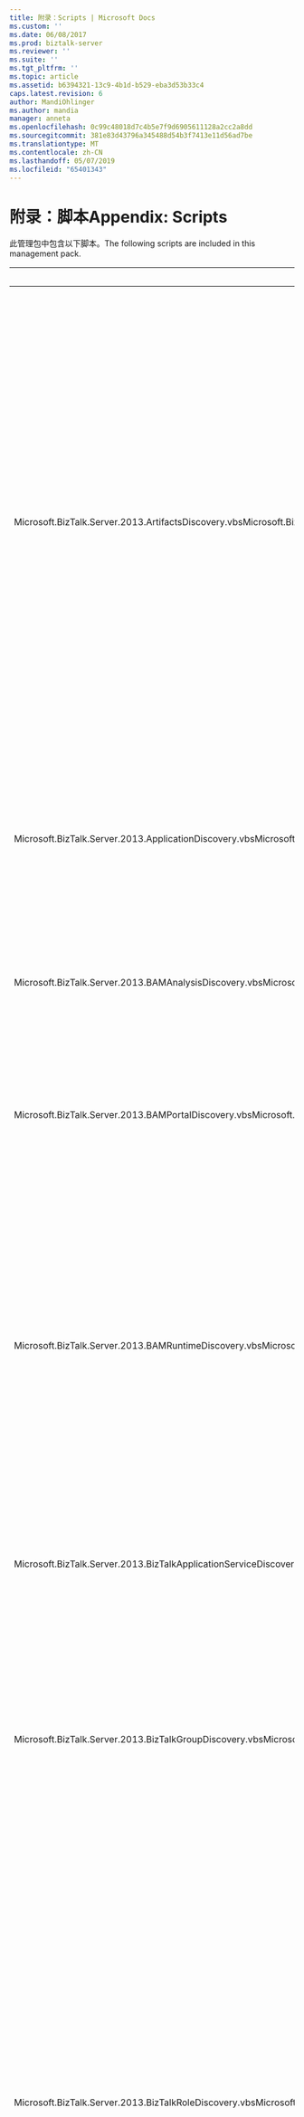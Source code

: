 ```yaml
---
title: 附录：Scripts | Microsoft Docs
ms.custom: ''
ms.date: 06/08/2017
ms.prod: biztalk-server
ms.reviewer: ''
ms.suite: ''
ms.tgt_pltfrm: ''
ms.topic: article
ms.assetid: b6394321-13c9-4b1d-b529-eba3d53b33c4
caps.latest.revision: 6
author: MandiOhlinger
ms.author: mandia
manager: anneta
ms.openlocfilehash: 0c99c48018d7c4b5e7f9d6905611128a2cc2a8dd
ms.sourcegitcommit: 381e83d43796a345488d54b3f7413e11d56ad7be
ms.translationtype: MT
ms.contentlocale: zh-CN
ms.lasthandoff: 05/07/2019
ms.locfileid: "65401343"
---
```

# <a name="appendix-scripts"></a><span data-ttu-id="456d9-102">附录：脚本</span><span class="sxs-lookup"><span data-stu-id="456d9-102">Appendix: Scripts</span></span>
<span data-ttu-id="456d9-103">此管理包中包含以下脚本。</span><span class="sxs-lookup"><span data-stu-id="456d9-103">The following scripts are included in this management pack.</span></span>  
  
|<span data-ttu-id="456d9-104">脚本</span><span class="sxs-lookup"><span data-stu-id="456d9-104">Script</span></span>|<span data-ttu-id="456d9-105">用途</span><span class="sxs-lookup"><span data-stu-id="456d9-105">Purpose</span></span>|  
|------------|-------------|  
|<span data-ttu-id="456d9-106">Microsoft.BizTalk.Server.2013.ArtifactsDiscovery.vbs</span><span class="sxs-lookup"><span data-stu-id="456d9-106">Microsoft.BizTalk.Server.2013.ArtifactsDiscovery.vbs</span></span>|<span data-ttu-id="456d9-107">此脚本发现应用程序项目根据 $Config 选项 $ 参数。</span><span class="sxs-lookup"><span data-stu-id="456d9-107">This script discovers application artifacts based on $Config/Option$ parameter.</span></span> <span data-ttu-id="456d9-108">选项包括</span><span class="sxs-lookup"><span data-stu-id="456d9-108">Options include</span></span><br /><br /> <span data-ttu-id="456d9-109">-所有发送端口、 发送端口组中应用程序，其托管关系到应用程序和发送端口组包含发送端口的关系。</span><span class="sxs-lookup"><span data-stu-id="456d9-109">-   All send ports, send port groups in an application, their hosting relations to an application and 'send port group contains send port' relations.</span></span><br /><span data-ttu-id="456d9-110">-所有业务流程的应用程序，其与应用程序的托管关系。</span><span class="sxs-lookup"><span data-stu-id="456d9-110">-   All orchestrations in an application, their hosting relations to application.</span></span><br /><span data-ttu-id="456d9-111">-All 接收端口、 接收位置的应用程序，其托管关系中对应用程序和接收端口包含接收位置的关系。</span><span class="sxs-lookup"><span data-stu-id="456d9-111">-   All receive ports, receive locations in an application, their hosting relation' to an application and 'receive port contains receive location' relations.</span></span>|  
|<span data-ttu-id="456d9-112">Microsoft.BizTalk.Server.2013.ApplicationDiscovery.vbs</span><span class="sxs-lookup"><span data-stu-id="456d9-112">Microsoft.BizTalk.Server.2013.ApplicationDiscovery.vbs</span></span>|<span data-ttu-id="456d9-113">此脚本发现以下各项：</span><span class="sxs-lookup"><span data-stu-id="456d9-113">This script discovers the following:</span></span><br /><br /> <span data-ttu-id="456d9-114">的组和组的主机应用程序关系中所有应用程序。</span><span class="sxs-lookup"><span data-stu-id="456d9-114">-   All applications in a group and 'group hosts application' relations.</span></span><br /><span data-ttu-id="456d9-115">的组和组主机主机关系中所有主机。</span><span class="sxs-lookup"><span data-stu-id="456d9-115">-   All hosts in a group and 'group hosts host' relations.</span></span>|  
|<span data-ttu-id="456d9-116">Microsoft.BizTalk.Server.2013.BAMAnalysisDiscovery.vbs</span><span class="sxs-lookup"><span data-stu-id="456d9-116">Microsoft.BizTalk.Server.2013.BAMAnalysisDiscovery.vbs</span></span>|<span data-ttu-id="456d9-117">此脚本发现 BAM 分析和警报发现 BAM 运行时组件的位置的计算机上的组件。</span><span class="sxs-lookup"><span data-stu-id="456d9-117">This script discovers BAM analysis and alerts components on a computer where BAM runtime component is discovered.</span></span>|  
|<span data-ttu-id="456d9-118">Microsoft.BizTalk.Server.2013.BAMPortalDiscovery.vbs</span><span class="sxs-lookup"><span data-stu-id="456d9-118">Microsoft.BizTalk.Server.2013.BAMPortalDiscovery.vbs</span></span>|<span data-ttu-id="456d9-119">此脚本可发现的计算机的 IIS 上配置 BAM 门户。</span><span class="sxs-lookup"><span data-stu-id="456d9-119">This script discovers BAM portal configured on a machine having IIS.</span></span> <span data-ttu-id="456d9-120">这还发现 BAM 角色和 BAM 门户中的包含关系。</span><span class="sxs-lookup"><span data-stu-id="456d9-120">This also discovers BAM role and the containment of BAM portal in it.</span></span>|  
|<span data-ttu-id="456d9-121">Microsoft.BizTalk.Server.2013.BAMRuntimeDiscovery.vbs</span><span class="sxs-lookup"><span data-stu-id="456d9-121">Microsoft.BizTalk.Server.2013.BAMRuntimeDiscovery.vbs</span></span>|<span data-ttu-id="456d9-122">此脚本发现作为 $Config 参数传递的计算机上的 BAM 运行时组件/ComputerName$。</span><span class="sxs-lookup"><span data-stu-id="456d9-122">This script discovers BAM runtime component on a computer passed as parameter $Config/ComputerName$.</span></span> <span data-ttu-id="456d9-123">如果计算机名称未传递然后它使用在管理数据库中的最低服务器 ID 的运行时计算机上发现 BAM。</span><span class="sxs-lookup"><span data-stu-id="456d9-123">If computer name is not passed then it discovers BAM on a runtime computer with lowest server ID in the management database.</span></span> <span data-ttu-id="456d9-124">这还发现 BAM 角色和 BAM 运行时在它的包含关系。</span><span class="sxs-lookup"><span data-stu-id="456d9-124">This also discovers BAM role and the containment of BAM runtime in it.</span></span>|  
|<span data-ttu-id="456d9-125">Microsoft.BizTalk.Server.2013.BizTalkApplicationServiceDiscovery.vbs</span><span class="sxs-lookup"><span data-stu-id="456d9-125">Microsoft.BizTalk.Server.2013.BizTalkApplicationServiceDiscovery.vbs</span></span>|<span data-ttu-id="456d9-126">此脚本发现以及与运行时角色及其托管关系的计算机上的所有 BizTalk 应用程序服务。</span><span class="sxs-lookup"><span data-stu-id="456d9-126">This script discovers all BizTalk application services on a computer along with its hosting relations with runtime role.</span></span>|  
|<span data-ttu-id="456d9-127">Microsoft.BizTalk.Server.2013.BizTalkGroupDiscovery.vbs</span><span class="sxs-lookup"><span data-stu-id="456d9-127">Microsoft.BizTalk.Server.2013.BizTalkGroupDiscovery.vbs</span></span>|<span data-ttu-id="456d9-128">此脚本可发现作为 $Config 参数传递的计算机上的 BizTalk 组/ComputerName$。</span><span class="sxs-lookup"><span data-stu-id="456d9-128">This script discovers BizTalk group on a computer passed as parameter $Config/ComputerName$.</span></span> <span data-ttu-id="456d9-129">如果计算机名称未传递它发现具有管理数据库中的最低服务器 ID 的运行时计算机上的组。</span><span class="sxs-lookup"><span data-stu-id="456d9-129">If computer name is not passed then it discovers group on a runtime computer with lowest server ID in the management database.</span></span>|  
|<span data-ttu-id="456d9-130">Microsoft.BizTalk.Server.2013.BizTalkRoleDiscovery.vbs</span><span class="sxs-lookup"><span data-stu-id="456d9-130">Microsoft.BizTalk.Server.2013.BizTalkRoleDiscovery.vbs</span></span>|<span data-ttu-id="456d9-131">此脚本发现基于参数的指定计算机中的 BizTalk server 角色。</span><span class="sxs-lookup"><span data-stu-id="456d9-131">This script discovers the BizTalk server roles in a specified computer based on parameter.</span></span> <span data-ttu-id="456d9-132">$Config 选项 $。</span><span class="sxs-lookup"><span data-stu-id="456d9-132">$Config/Option$.</span></span> <span data-ttu-id="456d9-133">选项包括：</span><span class="sxs-lookup"><span data-stu-id="456d9-133">Options include the following:</span></span><br /><br /> <span data-ttu-id="456d9-134">BizTalk 运行时角色、 BizTalk 组部署和组部署中运行时的包含关系。</span><span class="sxs-lookup"><span data-stu-id="456d9-134">-   BizTalk runtime role, BizTalk group deployment and containment of runtime in group deployment.</span></span><br /><span data-ttu-id="456d9-135">BizTalk 规则引擎角色、 BizTalk 组部署和包含在组部署中的规则引擎。</span><span class="sxs-lookup"><span data-stu-id="456d9-135">-   BizTalk rules engine role, BizTalk group deployment and containment of rules engine in group deployment.</span></span> <span data-ttu-id="456d9-136">BAM 角色始终发现的任何选项，以及其组部署中的包含关系。</span><span class="sxs-lookup"><span data-stu-id="456d9-136">BAM role is always discovered with any of the options, and its containment in group deployment.</span></span>|  
|<span data-ttu-id="456d9-137">BizTalkAnalysisDatabaseMonitor.vbs</span><span class="sxs-lookup"><span data-stu-id="456d9-137">BizTalkAnalysisDatabaseMonitor.vbs</span></span>|<span data-ttu-id="456d9-138">此脚本将生成 SQL 分析数据库的连接的可用性监视的数据。</span><span class="sxs-lookup"><span data-stu-id="456d9-138">This script generates monitoring data for availability of SQL analysis database based on connectivity.</span></span> <span data-ttu-id="456d9-139">监视器状态可以为成功或错误。</span><span class="sxs-lookup"><span data-stu-id="456d9-139">The monitor states can be either success or error.</span></span>|  
|<span data-ttu-id="456d9-140">BizTalkArtifactConfigurationMonitor.vbs</span><span class="sxs-lookup"><span data-stu-id="456d9-140">BizTalkArtifactConfigurationMonitor.vbs</span></span>|<span data-ttu-id="456d9-141">此脚本将生成 BizTalk 应用程序项目配置的监视数据。</span><span class="sxs-lookup"><span data-stu-id="456d9-141">This script generates monitoring data for BizTalk application artifact configuration.</span></span> <span data-ttu-id="456d9-142">每个项目将为三个监视状态成功、 警告和错误之一。</span><span class="sxs-lookup"><span data-stu-id="456d9-142">Each artifact will be in one of the three monitoring states success, warning and error.</span></span>|  
|<span data-ttu-id="456d9-143">BizTalkArtifactSuspendedInstancesMonitor.vbs</span><span class="sxs-lookup"><span data-stu-id="456d9-143">BizTalkArtifactSuspendedInstancesMonitor.vbs</span></span>|<span data-ttu-id="456d9-144">此脚本将生成的每个项目的挂起实例的数量基于 BizTalk 应用程序项目运行时状态的监视数据。</span><span class="sxs-lookup"><span data-stu-id="456d9-144">This script generates monitoring data for BizTalk application artifact runtime state based on number of suspended instances per artifact.</span></span> <span data-ttu-id="456d9-145">每个项目将为三个监视状态成功、 警告和错误之一。</span><span class="sxs-lookup"><span data-stu-id="456d9-145">Each artifact will be in one of the three monitoring states success, warning, and error.</span></span>|  
|<span data-ttu-id="456d9-146">BizTalkBAMPortalMonitor.vbs</span><span class="sxs-lookup"><span data-stu-id="456d9-146">BizTalkBAMPortalMonitor.vbs</span></span>|<span data-ttu-id="456d9-147">此脚本将生成 BAM 门户的可用性监视的数据。</span><span class="sxs-lookup"><span data-stu-id="456d9-147">This script generates monitoring data for availability of BAM portal.</span></span> <span data-ttu-id="456d9-148">监视器状态可以为成功或错误。</span><span class="sxs-lookup"><span data-stu-id="456d9-148">The monitor states can be either success or error.</span></span>|  
|<span data-ttu-id="456d9-149">BizTalkHostConfigurationMonitor.vbs</span><span class="sxs-lookup"><span data-stu-id="456d9-149">BizTalkHostConfigurationMonitor.vbs</span></span>|<span data-ttu-id="456d9-150">此脚本将生成 BizTalk 主机基于其所有主机实例 (BTSNTSvc.exe) 的可用性监视的数据。</span><span class="sxs-lookup"><span data-stu-id="456d9-150">This script generates monitoring data for BizTalk host based on the availability of all its host instances (BTSNTSvc.exe).</span></span> <span data-ttu-id="456d9-151">监视器状态可以是成功 (运行 > = 成功限制)、 警告 (运行 > = 警告限制和正在运行 < 成功限制) 或错误。</span><span class="sxs-lookup"><span data-stu-id="456d9-151">The monitor states can be either success (running >= success limit), warning (running >= warning limit and running < success limit) or error.</span></span>|  
|<span data-ttu-id="456d9-152">BizTalkDatabaseMonitor.vbs</span><span class="sxs-lookup"><span data-stu-id="456d9-152">BizTalkDatabaseMonitor.vbs</span></span>|<span data-ttu-id="456d9-153">此脚本将生成 SQL 数据库的连接的可用性监视的数据。</span><span class="sxs-lookup"><span data-stu-id="456d9-153">This script generates monitoring data for availability of an SQL database based on connectivity.</span></span> <span data-ttu-id="456d9-154">监视器状态可以为成功或错误。</span><span class="sxs-lookup"><span data-stu-id="456d9-154">The monitor states can be either success or error.</span></span>|  
|<span data-ttu-id="456d9-155">BizTalkMultipleDatabaseMonitor.vbs</span><span class="sxs-lookup"><span data-stu-id="456d9-155">BizTalkMultipleDatabaseMonitor.vbs</span></span>|<span data-ttu-id="456d9-156">此脚本将生成的一组 SQL 数据库作为单个实体的连接的可用性的监视数据。</span><span class="sxs-lookup"><span data-stu-id="456d9-156">This script generates monitoring data for availability of a group of SQL databases as a single entity based on connectivity.</span></span> <span data-ttu-id="456d9-157">监视器状态可以是任一错误 （主数据库不可用），警告 （某些非主数据库不可用） 或成功 （所有数据库都可用）。</span><span class="sxs-lookup"><span data-stu-id="456d9-157">Monitor states can be either error (primary database not available), warning (some non-primary databases not available) or success (all databases available).</span></span>|  
|<span data-ttu-id="456d9-158">BizTalkHostProbeAction.vbs</span><span class="sxs-lookup"><span data-stu-id="456d9-158">BizTalkHostProbeAction.vbs</span></span>|<span data-ttu-id="456d9-159">此脚本将生成基于其所有主机实例 (BTSNTSvc.exe) 的可用性的 BizTalk 主机的诊断数据。</span><span class="sxs-lookup"><span data-stu-id="456d9-159">This script generates diagnostics data for BizTalk host based on the availability of all its host instances (BTSNTSvc.exe).</span></span> <span data-ttu-id="456d9-160">错误和警告状态，它显示未运行的主机实例。</span><span class="sxs-lookup"><span data-stu-id="456d9-160">For error and warning states it shows host instance that are not running.</span></span>|  
|<span data-ttu-id="456d9-161">Microsoft.BizTalk.Server.2013.HostAction.vbs</span><span class="sxs-lookup"><span data-stu-id="456d9-161">Microsoft.BizTalk.Server.2013.HostAction.vbs</span></span>|<span data-ttu-id="456d9-162">使用此脚本到启动/停止 BizTalk 主机。</span><span class="sxs-lookup"><span data-stu-id="456d9-162">This script is used to Start/Stop a BizTalk Host.</span></span>|  
|<span data-ttu-id="456d9-163">Microsoft.BizTalk.Server.2013.OrchestrationAction.vbs</span><span class="sxs-lookup"><span data-stu-id="456d9-163">Microsoft.BizTalk.Server.2013.OrchestrationAction.vbs</span></span>|<span data-ttu-id="456d9-164">使用此脚本到启动/停止业务流程 （BizTalk 应用程序项目）。</span><span class="sxs-lookup"><span data-stu-id="456d9-164">This script is used to Start/Stop an orchestration (BizTalk application artifact).</span></span>|  
|<span data-ttu-id="456d9-165">Microsoft.BizTalk.Server.2013.EnableReceiveLocation.vbs</span><span class="sxs-lookup"><span data-stu-id="456d9-165">Microsoft.BizTalk.Server.2013.EnableReceiveLocation.vbs</span></span>|<span data-ttu-id="456d9-166">此脚本是用于启用/禁用接收位置 （BizTalk 应用程序项目）。</span><span class="sxs-lookup"><span data-stu-id="456d9-166">This script is used to Enable/Disable a Receive Location (BizTalk application artifact).</span></span>|  
|<span data-ttu-id="456d9-167">Microsoft.BizTalk.Server.2013.SendPortAction.vbs</span><span class="sxs-lookup"><span data-stu-id="456d9-167">Microsoft.BizTalk.Server.2013.SendPortAction.vbs</span></span>|<span data-ttu-id="456d9-168">使用此脚本到启动/停止发送端口 （BizTalk 应用程序项目）。</span><span class="sxs-lookup"><span data-stu-id="456d9-168">This script is used to Start/Stop a Send Port (BizTalk application artifact).</span></span>|  
|<span data-ttu-id="456d9-169">Microsoft.BizTalk.Server.2013.SendPortGroupAction.vbs</span><span class="sxs-lookup"><span data-stu-id="456d9-169">Microsoft.BizTalk.Server.2013.SendPortGroupAction.vbs</span></span>|<span data-ttu-id="456d9-170">使用此脚本到启动/停止发送端口组 （BizTalk 应用程序项目）。</span><span class="sxs-lookup"><span data-stu-id="456d9-170">This script is used to Start/Stop a Send Port Group (BizTalk application artifact).</span></span>|